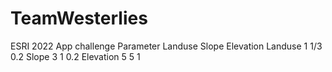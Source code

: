 # TeamWesterlies
ESRI 2022 App challenge
Parameter
Landuse
Slope
Elevation
Landuse
1
1/3
0.2
Slope
3
1
0.2
Elevation
5
5
1

